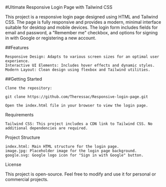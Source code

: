 #Ultimate Responsive Login Page with Tailwind CSS

This project is a responsive login page designed using HTML and Tailwind CSS. The page is fully responsive and provides a modern, minimal interface suitable for desktop and mobile devices. The login form includes fields for email and password, a "Remember me" checkbox, and options for signing in with Google or registering a new account.

##Features

    Responsive Design: Adapts to various screen sizes for an optimal user experience.
    Interactive UI Elements: Includes hover effects and dynamic styles.
    Modern Layout: Clean design using flexbox and Tailwind utilities.

##Getting Started

    Clone the repository:

    git clone https://github.com/Theressac/Responsive-login-page.git

    Open the index.html file in your browser to view the login page.

Requirements

    Tailwind CSS: This project includes a CDN link to Tailwind CSS. No additional dependencies are required.

Project Structure

    index.html: Main HTML structure for the login page.
    image.jpg: Placeholder image for the login page background.
    google.svg: Google logo icon for "Sign in with Google" button.

License

This project is open-source. Feel free to modify and use it for personal or commercial projects.
